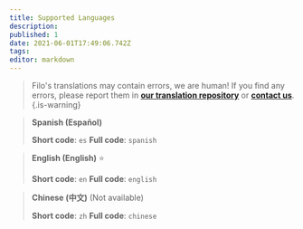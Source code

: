 ```yaml
---
title: Supported Languages
description:
published: 1
date: 2021-06-01T17:49:06.742Z
tags:
editor: markdown
---
```


> Filo's translations may contain errors, we are human!
If you find any errors, please report them in **[our translation repository](https://github.com/filobot/translate)** or **[contact us](https://filobot.xyz/discord)**.
{.is-warning}

> **Spanish (Español)**
>
> **Short code**: `es`
> **Full code**: `spanish`

> **English (English)** :star:
>
> **Short code**: `en`
> **Full code**: `english`

> **Chinese (中文)** (Not available)
>
> **Short code**: `zh`
> **Full code**: `chinese`
